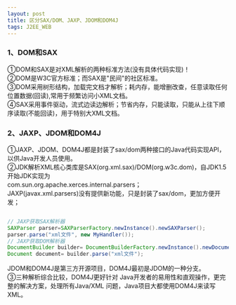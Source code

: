 ```yaml
---
layout: post
title: 区分SAX/DOM、JAXP、JDOM和DOM4J
tags: J2EE_WEB
---
```


### 1、DOM和SAX     
①DOM和SAX是对XML解析的两种标准方法(没有具体代码实现)！    
②DOM是W3C官方标准；而SAX是"民间"的社区标准。    
③DOM采用树形结构，加载完文档才解析；耗内存，能增删改查，任意读取任何位置数据(回读),常用于频繁访问小XML文档。  
④SAX采用事件驱动，流式边读边解析；节省内存，只能读取，只能从上往下顺序读取(不能回读)，用于特别大XML文档。 


### 2、JAXP、JDOM和DOM4J  
①JAXP、JDOM、DOM4J都是封装了sax/dom两种接口的Java代码实现API，以供Java开发人员使用。    
②JDK解析XML核心类库是SAX(org.xml.sax)/DOM(org.w3c.dom)，自JDK1.5开始JDK实现为   
com.sun.org.apache.xerces.internal.parsers；  	
JAXP(javax.xml.parsers)没有提供新功能，只是封装了sax/dom，更加方便开发；  	

```java

// JAXP获取SAX解析器
SAXParser parser=SAXParserFactory.newInstance().newSAXParser(); 
parser.parse("xml文件", new MyHandler());  
// JAXP获取DOM解析器
DocumentBuilder builder= DocumentBuilderFactory.newInstance().newDocumentBuilder();  
Document document= builder.parse("xml文件");  

```

JDOM和DOM4J是第三方开源项目，DOM4J最初是JDOM的一种分支。      
③三种解析综合比较，DOM4J更好针对 Java开发者的易用性和直观操作，更完整的解决方案，处理所有Java/XML 问题，Java项目大都使用DOM4J来读写XML。